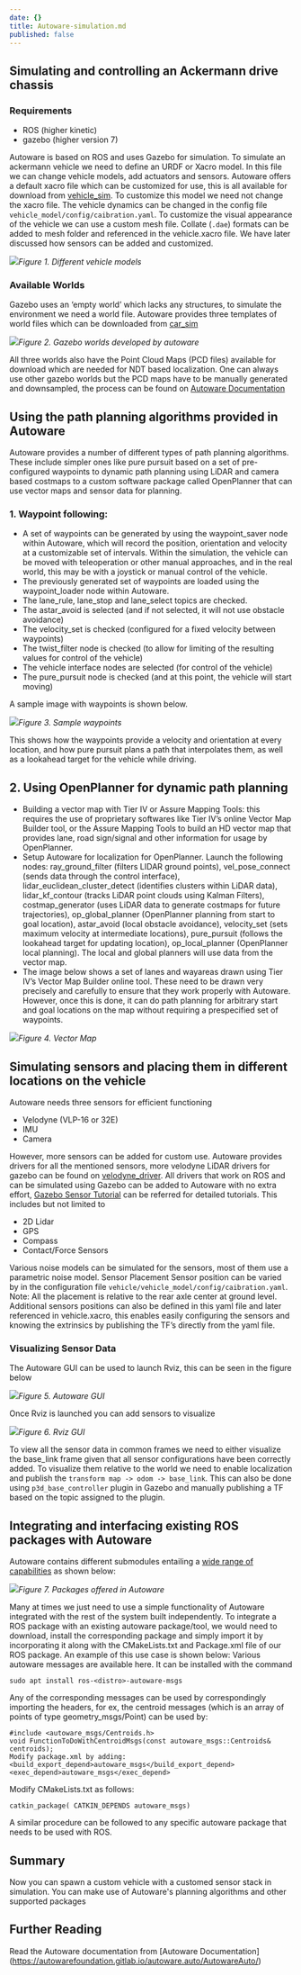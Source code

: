 ```yaml
---
date: {}
title: Autoware-simulation.md
published: false
---
```

## Simulating and controlling an Ackermann drive chassis
### Requirements
- ROS (higher kinetic)
- gazebo (higher version 7)

 
Autoware is based on ROS and uses Gazebo for simulation. To simulate an ackermann vehicle we need to define an URDF or Xacro model. In this file we can change vehicle models, add actuators and sensors.
Autoware offers a default xacro file which can be customized for use, this is all available for download from [vehicle_sim](https://github.com/yukkysaito/vehicle_sim). To customize this model we need not change the xacro file. The vehicle dynamics can be changed in the config file `vehicle_model/config/caibration.yaml`. To customize the visual appearance of the vehicle we can use a custom mesh file. Collate (`.dae`) formats can be added to mesh folder and referenced in the vehicle.xacro file. We have later discussed how sensors can be added and customized.

![](../../assets/images/team_j_wiki_automodels.png)*Figure 1. Different vehicle models*
 
 
### Available Worlds
Gazebo uses an ‘empty world’  which lacks any structures, to simulate the environment we need a world file. Autoware provides three templates of world files which can be downloaded from [car_sim](http://gazebosim.org/blog/car_sim )

![](../../assets/images/team_j_wiki_autoworlds.png)*Figure 2. Gazebo worlds developed by autoware*
 
All three worlds also have the Point Cloud Maps (PCD files) available for download which are needed for NDT based localization.
One can always use other gazebo worlds but the PCD maps have to be manually generated and downsampled, the process can be found on [Autoware Documentation](https://readthedocs.org/projects/autoware/downloads/pdf/feature-documentation_rtd/)
 
## Using the path planning algorithms provided in Autoware
Autoware provides a number of different types of path planning algorithms. These include simpler ones like pure pursuit based on a set of pre-configured waypoints to dynamic path planning using LiDAR and camera based costmaps to a custom software package called OpenPlanner that can use vector maps and sensor data for planning.
### 1. Waypoint following:
- A set of waypoints can be generated by using the waypoint_saver node within Autoware, which will record the position, orientation and velocity at a customizable set of intervals. Within the simulation, the vehicle can be moved with teleoperation or other manual approaches, and in the real world, this may be with a joystick or manual control of the vehicle.
- The previously generated set of waypoints are loaded using the waypoint_loader node within Autoware.
- The lane_rule, lane_stop and lane_select topics are checked.
- The astar_avoid is selected (and if not selected, it will not use obstacle avoidance)
- The velocity_set is checked (configured for a fixed velocity between waypoints)
- The twist_filter node is checked (to allow for limiting of the resulting values for control of the vehicle)
- The vehicle interface nodes are selected (for control of the vehicle)
- The pure_pursuit node is checked (and at this point, the vehicle will start moving)

A sample image with waypoints is shown below.

 ![](../../assets/images/team_j_wiki_autoplan.png)*Figure 3. Sample waypoints*
 
This shows how the waypoints provide a velocity and orientation at every location, and how pure pursuit plans a path that interpolates them, as well as a lookahead target for the vehicle while driving.
## 2. Using OpenPlanner for dynamic path planning
- Building a vector map with Tier IV or Assure Mapping Tools: this requires the use of proprietary softwares like Tier IV’s online Vector Map Builder tool, or the Assure Mapping Tools to build an HD vector map that provides lane, road sign/signal and other information for usage by OpenPlanner.
- Setup Autoware for localization for OpenPlanner. Launch the following nodes: ray_ground_filter (filters LIDAR ground points), vel_pose_connect (sends data through the control interface), lidar_euclidean_cluster_detect (identifies clusters within LiDAR data), lidar_kf_contour (tracks LiDAR point clouds using Kalman Filters), costmap_generator (uses LiDAR data to generate costmaps for future trajectories), op_global_planner (OpenPlanner planning from start to goal location), astar_avoid (local obstacle avoidance), velocity_set (sets maximum velocity at intermediate locations), pure_pursuit (follows the lookahead target for updating location), op_local_planner (OpenPlanner local planning). The local and global planners will use data from the vector map.
- The image below shows a set of lanes and wayareas drawn using Tier IV’s Vector Map Builder online tool. These need to be drawn very precisely and carefully to ensure that they work properly with Autoware. However, once this is done, it can do path planning for arbitrary start and goal locations on the map without requiring a prespecified set of waypoints.


![](../../assets/images/team_j_wiki_automap.png)*Figure 4. Vector Map*


## Simulating sensors and placing them in different locations on the vehicle
Autoware needs three sensors for efficient functioning
- Velodyne (VLP-16 or 32E)
- IMU
- Camera

However, more sensors can be added for custom use. Autoware provides drivers for all the mentioned sensors, more velodyne LiDAR drivers for gazebo can be found on [velodyne_driver](https://bitbucket.org/DataspeedInc/velodyne_simulator/src). All drivers that work on ROS and can be simulated using Gazebo can be added to Autoware with no extra effort, [Gazebo Sensor Tutorial](http://gazebosim.org/tutorials?tut=ros_gzplugins) can be referred for detailed tutorials. This includes but not limited to
- 2D Lidar
- GPS
- Compass
- Contact/Force Sensors

Various noise models can be simulated for the sensors, most of them use a parametric noise model.
Sensor Placement
Sensor position can be varied by in the configuration file `vehicle/vehicle_model/config/caibration.yaml`. Note: All the placement is relative to the rear axle center at ground level. 
Additional sensors positions can also be defined in this yaml file and later referenced in vehicle.xacro, this enables easily configuring the sensors and knowing the extrinsics by publishing the TF’s directly from the yaml file. 
 
### Visualizing Sensor Data
The Autoware GUI can be used to launch Rviz, this can be seen in the figure below

 ![](../../assets/images/team_j_wiki_autogui.png)*Figure 5. Autoware GUI*
 
Once Rviz is launched you can add sensors to visualize

![](../../assets/images/team_j_wiki_autorviz.png)*Figure 6. Rviz GUI*

To view all the sensor data in common frames we need to either visualize the base_link frame given that all sensor configurations have been correctly added. To visualize them relative to the world we need to enable localization and publish the `transform map -> odom -> base_link`. This can also be done using `p3d_base_controller` plugin in Gazebo and manually publishing a TF based on the topic assigned to the plugin. 
 
## Integrating and interfacing existing ROS packages with Autoware
Autoware contains different submodules entailing a [wide range of capabilities](https://github.com/Autoware-AI/autoware.ai/wiki/Overview) as shown below:

![](../../assets/images/team_j_wiki_autopkgs.png)*Figure 7. Packages offered in Autoware*

Many at times we just need to use a simple functionality of Autoware integrated with the rest of the system built independently. To integrate a ROS package with an existing autoware package/tool, we would need to download, install the corresponding package and simply import it by incorporating it along with the CMakeLists.txt and Package.xml file of our ROS package. An example of this use case is shown below:
Various autoware messages are available here. It can be installed with the command 
```
sudo apt install ros-<distro>-autoware-msgs
```
Any of the corresponding messages can be used by correspondingly importing the headers, for ex, the centroid messages (which is an array of points of type geometry_msgs/Point) can be used by:
```
#include <autoware_msgs/Centroids.h>
void FunctionToDoWithCentroidMsgs(const autoware_msgs::Centroids& centroids);
Modify package.xml by adding:
<build_export_depend>autoware_msgs</build_export_depend>
<exec_depend>autoware_msgs</exec_depend>
```
Modify CMakeLists.txt as follows:
```
catkin_package( CATKIN_DEPENDS autoware_msgs)
```
A similar procedure can be followed to any specific autoware package that needs to be used with ROS.

## Summary
Now you can spawn a custom vehicle with a customed sensor stack in simulation. You can make use of Autoware's planning algorithms and other supported packages

## Further Reading
Read the Autoware documentation from [Autoware Documentation]
(https://autowarefoundation.gitlab.io/autoware.auto/AutowareAuto/)

